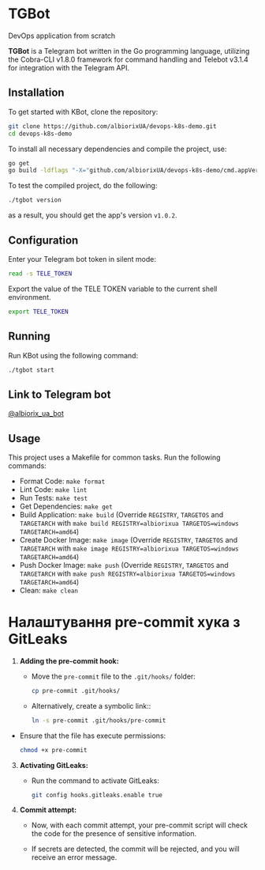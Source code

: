 # TGBot

DevOps application from scratch

**TGBot** is a Telegram bot written in the Go programming language, utilizing the Cobra-CLI v1.8.0 framework for command handling and Telebot v3.1.4 for integration with the Telegram API.

## Installation  

To get started with KBot, clone the repository:

```bash
git clone https://github.com/albiorixUA/devops-k8s-demo.git
cd devops-k8s-demo
```

To install all necessary dependencies and compile the project, use:

```bash
go get
go build -ldflags "-X="github.com/albiorixUA/devops-k8s-demo/cmd.appVersion=v1.0.2
```

To test the compiled project, do the following:

```bash
./tgbot version
```

as a result, you should get the app's version `v1.0.2`.

## Configuration

Enter your Telegram bot token in silent mode:

```bash
read -s TELE_TOKEN
```

Export the value of the TELE TOKEN variable to the current shell environment.

```bash
export TELE_TOKEN
```

## Running

Run KBot using the following command:

```bash
./tgbot start
```

## Link to Telegram bot

[@albiorix_ua_bot](https://t.me/albiorix_ua_bot)

## Usage

This project uses a Makefile for common tasks. Run the following commands:

- Format Code: `make format`
- Lint Code: `make lint`
- Run Tests: `make test`
- Get Dependencies: `make get`
- Build Application: `make build` (Override `REGISTRY`, `TARGETOS` and `TARGETARCH` with `make build REGISTRY=albiorixua TARGETOS=windows TARGETARCH=amd64`)
- Create Docker Image: `make image` (Override `REGISTRY`, `TARGETOS` and `TARGETARCH` with `make image REGISTRY=albiorixua TARGETOS=windows TARGETARCH=amd64`)
- Push Docker Image: `make push` (Override `REGISTRY`, `TARGETOS` and `TARGETARCH` with `make push REGISTRY=albiorixua TARGETOS=windows TARGETARCH=amd64`)
- Clean: `make clean`

# Налаштування pre-commit хука з GitLeaks

1. **Adding the pre-commit hook:**
   - Move the `pre-commit` file to the `.git/hooks/` folder:

     ```bash
     cp pre-commit .git/hooks/
     ```

   - Alternatively, create a symbolic link::

     ```bash
     ln -s pre-commit .git/hooks/pre-commit
     ```

  - Ensure that the file has execute permissions:

     ```bash
     chmod +x pre-commit
     ```  

3. **Activating GitLeaks:**
   - Run the command to activate GitLeaks:

     ```bash
     git config hooks.gitleaks.enable true
     ```

4. **Commit attempt:**
   - Now, with each commit attempt, your pre-commit script will check the code for the presence of sensitive information.

   - If secrets are detected, the commit will be rejected, and you will receive an error message.
